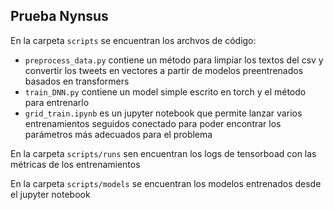 Prueba Nynsus   
---   
En la carpeta `scripts` se encuentran los archvos de código:   
- `preprocess_data.py` contiene un método para limpiar los textos del csv y convertir los tweets en vectores a partir de modelos preentrenados basados en transformers
- `train_DNN.py` contiene un model simple escrito en torch y el método para entrenarlo
- `grid_train.ipynb` es un jupyter notebook que permite lanzar varios entrenamientos seguidos conectado para poder encontrar los parámetros más adecuados para el problema     
    
En la carpeta `scripts/runs` sen encuentran los logs de tensorboad con las métricas de los entrenamientos
   
   
En la carpeta `scripts/models` se encuentran los modelos entrenados desde el jupyter notebook
   
   


